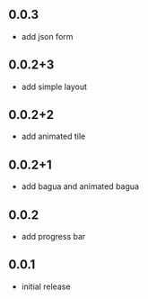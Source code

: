## 0.0.3

* add json form

## 0.0.2+3

* add simple layout

## 0.0.2+2

* add animated tile

## 0.0.2+1

* add bagua and animated bagua

## 0.0.2

* add progress bar

## 0.0.1

* initial release
